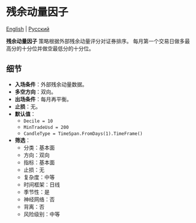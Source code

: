 # 残余动量因子
[English](README.md) | [Русский](README_ru.md)

**残余动量因子** 策略根据外部残余动量评分对证券排序。
每月第一个交易日做多最高分的十分位并做空最低分的十分位。

## 细节
- **入场条件**：外部残余动量数据。
- **多空方向**：双向。
- **出场条件**：每月再平衡。
- **止损**：无。
- **默认值**：
  - `Decile = 10`
  - `MinTradeUsd = 200`
  - `CandleType = TimeSpan.FromDays(1).TimeFrame()`
- **筛选**：
  - 分类：基本面
  - 方向：双向
  - 指标：基本面
  - 止损：无
  - 复杂度：中等
  - 时间框架：日线
  - 季节性：是
  - 神经网络：否
  - 背离：否
  - 风险级别：中等
